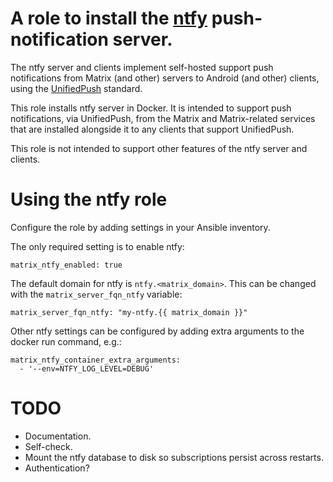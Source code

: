 # A role to install the [ntfy](https://ntfy.sh) push-notification server.

The ntfy server and clients implement self-hosted support push notifications
from Matrix (and other) servers to Android (and other) clients, using the
[UnifiedPush](https://unifiedpush.org) standard.

This role installs ntfy server in Docker.  It is intended to support push
notifications, via UnifiedPush, from the Matrix and Matrix-related services
that are installed alongside it to any clients that support UnifiedPush.

This role is not intended to support other features of the ntfy server and
clients.


# Using the ntfy role

Configure the role by adding settings in your Ansible inventory.

The only required setting is to enable ntfy:

    matrix_ntfy_enabled: true

The default domain for ntfy is `ntfy.<matrix_domain>`.  This can be changed
with the `matrix_server_fqn_ntfy` variable:

    matrix_server_fqn_ntfy: "my-ntfy.{{ matrix_domain }}"

Other ntfy settings can be configured by adding extra arguments to the
docker run command, e.g.:

    matrix_ntfy_container_extra_arguments:
      - '--env=NTFY_LOG_LEVEL=DEBUG'


# TODO

- Documentation.
- Self-check.
- Mount the ntfy database to disk so subscriptions persist across restarts.
- Authentication?
